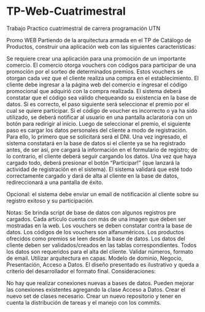 # TP-Web-Cuatrimestral
Trabajo Practico cuatrimestral de carrera programación UTN

Promo WEB
Partiendo de la arquitectura armada en el TP de Catálogo de Productos, construir una aplicación web con las siguientes características:

Se requiere crear una aplicación para una promoción de un importante comercio. El comercio otorga vouchers con códigos para participar de una promoción por el sorteo de determinados premios. Estos vouchers se otorgan cada vez que el cliente realiza una compra en el establecimiento. El cliente debe ingresar a la página web del comercio e ingresar el código promocional que adquirió con la compra realizada. El sistema deberá constatar que el código sea válido chequeando su existencia en la base de datos. Si es correcto, el paso siguiente será seleccionar el premio por el cual se quiere participar. Si el código de voucher es incorrecto o ya ha sido utilizado, se deberá notificar al usuario en una pantalla aclaratoria con un botón para redirigir al inicio.
Luego de seleccionar el premio, el siguiente paso es cargar los datos personales del cliente a modo de registración. Para ello, lo primero que se solicitará será el DNI. Una vez ingresado, el sistema constatará en la base de datos si el cliente ya se ha registrado antes, de ser así, pre cargará la información en el formulario de registro; de lo contrario, el cliente deberá seguir cargando los datos. Una vez que haya cargado todo, deberá presionar el botón “Participar!” (que lanzará la actividad de registración en el sistema). El sistema validará que esté todo correctamente cargado y dará de alta al cliente en la base de datos, redireccionará a una pantalla de éxito.

Opcional: el sistema debe enviar un email de notificación al cliente sobre su registro exitoso y su participación.

Notas:
Se brinda script de base de datos con algunos registros pre cargados.
Cada artículo cuenta con más de una imagen que deben ser mostradas en la web.
Los vouchers se deben constatar contra la base de datos.
Los códigos de los vouchers son alfanuméricos.
Los productos ofrecidos como premios se leen desde la base de datos.
Los datos del cliente deben ser validados/creados en las tablas correspondientes.
Todos los datos son requeridos para el alta del cliente. Validar números, formato de email.
Utilizar arquitectura en capas. Modelo de dominio, Negocio, Presentación, Acceso a Datos.
El diseño presentado es ilustrativo y queda a criterio del desarrollador el formato final.
Consideraciones:

No hay que realizar conexiones nuevas a bases de datos.
Pueden mejorar las conexiones existentes agregando la clase Acceso a Datos.
Crear el nuevo set de clases necesario.
Crear un nuevo repositorio y tener en cuenta la distribución de tareas y el manejo con los commits.

